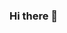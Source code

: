 ### Hi there 👋

<!--
<h1 align="center">Hi 👋, I'm Sagar</h1>
<h3 align="center">A passionate full stack developer from India</h3>

<p align="left"> <img src="https://komarev.com/ghpvc/?username=sagardeswal123&label=Profile%20views&color=0e75b6&style=flat" alt="sagardeswal123" /> </p>

<p align="left"> <a href="https://github.com/ryo-ma/github-profile-trophy"><img src="https://github-profile-trophy.vercel.app/?username=sagardeswal123" alt="sagardeswal123" /></a> </p>

- 👨‍💻 All of my projects are available at [https://sagardeswal123.github.io/](https://sagardeswal123.github.io/)

- 📫 How to reach me **sagardeswal798@gmail.com**

- 📄 Know about my experiences [https://drive.google.com/file/d/1e4atkuE609mDht9BdIPXbHDHNb9EtD82/view?usp=sharing](https://drive.google.com/file/d/1e4atkuE609mDht9BdIPXbHDHNb9EtD82/view?usp=sharing)

<h3 align="left">Connect with me:</h3>
<p align="left">
<a href="https://linkedin.com/in/sagardeswal123" target="blank"><img align="center" src="https://raw.githubusercontent.com/rahuldkjain/github-profile-readme-generator/master/src/images/icons/Social/linked-in-alt.svg" alt="sagardeswal123" height="30" width="40" /></a>
</p>

<h3 align="left">Languages and Tools:</h3>
<p align="left"> <a href="https://www.w3schools.com/css/" target="_blank" rel="noreferrer"> <img src="https://raw.githubusercontent.com/devicons/devicon/master/icons/css3/css3-original-wordmark.svg" alt="css3" width="40" height="40"/> </a> <a href="https://expressjs.com" target="_blank" rel="noreferrer"> <img src="https://raw.githubusercontent.com/devicons/devicon/master/icons/express/express-original-wordmark.svg" alt="express" width="40" height="40"/> </a> <a href="https://www.w3.org/html/" target="_blank" rel="noreferrer"> <img src="https://raw.githubusercontent.com/devicons/devicon/master/icons/html5/html5-original-wordmark.svg" alt="html5" width="40" height="40"/> </a> <a href="https://developer.mozilla.org/en-US/docs/Web/JavaScript" target="_blank" rel="noreferrer"> <img src="https://raw.githubusercontent.com/devicons/devicon/master/icons/javascript/javascript-original.svg" alt="javascript" width="40" height="40"/> </a> <a href="https://www.mongodb.com/" target="_blank" rel="noreferrer"> <img src="https://raw.githubusercontent.com/devicons/devicon/master/icons/mongodb/mongodb-original-wordmark.svg" alt="mongodb" width="40" height="40"/> </a> <a href="https://nodejs.org" target="_blank" rel="noreferrer"> <img src="https://raw.githubusercontent.com/devicons/devicon/master/icons/nodejs/nodejs-original-wordmark.svg" alt="nodejs" width="40" height="40"/> </a> <a href="https://postman.com" target="_blank" rel="noreferrer"> <img src="https://www.vectorlogo.zone/logos/getpostman/getpostman-icon.svg" alt="postman" width="40" height="40"/> </a> <a href="https://reactjs.org/" target="_blank" rel="noreferrer"> <img src="https://raw.githubusercontent.com/devicons/devicon/master/icons/react/react-original-wordmark.svg" alt="react" width="40" height="40"/> </a> <a href="https://redux.js.org" target="_blank" rel="noreferrer"> <img src="https://raw.githubusercontent.com/devicons/devicon/master/icons/redux/redux-original.svg" alt="redux" width="40" height="40"/> </a> <a href="https://www.typescriptlang.org/" target="_blank" rel="noreferrer"> <img src="https://raw.githubusercontent.com/devicons/devicon/master/icons/typescript/typescript-original.svg" alt="typescript" width="40" height="40"/> </a> </p>

<p><img align="left" src="https://github-readme-stats.vercel.app/api/top-langs?username=sagardeswal123&show_icons=true&locale=en&layout=compact" alt="sagardeswal123" /></p>

<p>&nbsp;<img align="center" src="https://github-readme-stats.vercel.app/api?username=sagardeswal123&show_icons=true&locale=en" alt="sagardeswal123" /></p>

<p><img align="center" src="https://github-readme-streak-stats.herokuapp.com/?user=sagardeswal123&" alt="sagardeswal123" /></p>

-->
